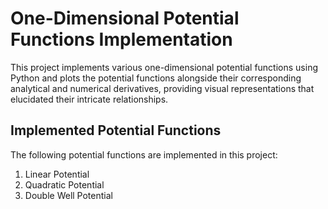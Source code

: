 # One-Dimensional Potential Functions Implementation
This project implements various one-dimensional potential functions using Python and  plots the potential functions alongside their corresponding analytical and numerical derivatives, providing visual representations that elucidated their intricate relationships.

## Implemented Potential Functions

The following potential functions are implemented in this project:

 1. Linear Potential
 2. Quadratic Potential
 3. Double Well Potential

